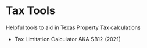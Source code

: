 # Tax Tools
Helpful tools to aid in Texas Property Tax calculations
- Tax Limitation Calculator AKA SB12 (2021)